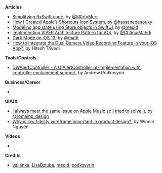 
**Articles**

* [Simplifying RxSwift code](https://medium.com/flawless-app-stories/simplifying-rxswift-code-78071d5b780), by [@M0rtyMerr](https://twitter.com/M0rtyMerr)
* [How I Created Apple’s Shortcuts Icon System](https://medium.com/flawless-app-stories/apples-shortcuts-826eabd44886), by [@hassanedesouky](https://twitter.com/hassanedesouky)
* [Modeling app state using Store objects in SwiftUI](https://mecid.github.io/2019/09/04/modeling-app-state-using-store-objects-in-swiftui/), by [@mecid](https://twitter.com/mecid)
* [Implementing VIPER Architecture Pattern for iOS](https://medium.com/flawless-app-stories/implementing-viper-archticture-pattern-for-ios-d24a6def8ba2), by [@ChtiouiMahdi](https://twitter.com/ChtiouiMahdi)
* [Dark Mode on i​OS 13](https://nshipster.com/dark-mode/), by [@mattt](https://twitter.com/mattt)
* [How to Integrate the Dual Camera Video Recording Feature in your iOS App?](https://www.spaceotechnologies.com/integrate-multi-camera-video-recording-ios/), by Hitesh Trivedi

**Tools/Controls**

* [DWAlertController - A UIAlertController re-implementation with controller containment support](https://github.com/podkovyrin/DWAlertController), by Andrew Podkovyrin

**Business/Career**

* 

**UI/UX**

* [I always meet the same issue on Apple Music so I tried to solve it](https://uxplanet.org/i-always-meet-the-same-issue-on-apple-music-so-i-tried-to-solve-it-218aa68e42b2), by [@romainp_design](https://twitter.com/romainp_design)
* [Why is low fidelity wireframe important in product design?](https://uxdesign.cc/why-low-fidelity-wireframe-curious-in-product-design-c7bea87bc23d), by Winnie Nguyen

**Videos**

* 

**Credits**

* [valianka](https://github.com/valianka), [LisaDziuba](https://github.com/lisadziuba), [mecid](https://github.com/mecid), [podkovyrin](https://github.com/podkovyrin)
